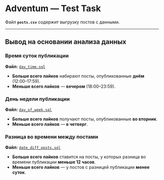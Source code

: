# Adventum — Test Task

Файл **`posts.csv`** содержит выгрузку постов с данными.

---

## Вывод на основании анализа данных

### Время суток публикации  
**Файл:** [`day_time.sql`](./day_time.sql)  
- **Больше всего лайков** набирают посты, опубликованные **днём** (12:00–17:59).  
- **Меньше всего лайков** — **вечером** (18:00–23:59).  


### День недели публикации  
**Файл:** [`day_of_week.sql`](./day_of_week.sql)  
- **Больше всего лайков** получают посты, опубликованные **во вторник**.  
- **Меньше всего лайков** — **в четверг**.  


### Разница во времени между постами  
**Файл:** [`date_diff_posts.sql`](./date_diff_posts.sql)  
- **Больше всего лайков** ставится на посты, у которых разница во времени публикации **меньше 12 часов**.  
- **Меньше всего лайков** — у постов с разницей публикации **менее суток**.

